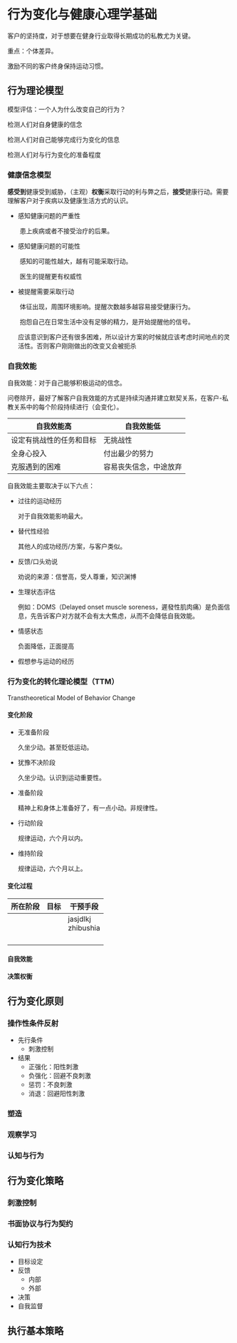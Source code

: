 

# 行为变化与健康心理学基础

客户的坚持度，对于想要在健身行业取得长期成功的私教尤为关键。

重点：个体差异。

激励不同的客户终身保持运动习惯。



## 行为理论模型

模型评估：一个人为什么改变自己的行为？

检测人们对自身健康的信念

检测人们对自己能够完成行为变化的信息

检测人们对与行为变化的准备程度

### 健康信念模型

**感受到**健康受到威胁，（主观）**权衡**采取行动的利与弊之后，**接受**健康行动。需要理解客户对于疾病以及健康生活方式的认识。

- 感知健康问题的严重性

    ​	患上疾病或者不接受治疗的后果。

- 感知健康问题的可能性

    ​	感知的可能性越大，越有可能采取行动。

    ​	医生的提醒更有权威性

- 被提醒需要采取行动

    ​	体征出现，周围环境影响。提醒次数越多越容易接受健康行为。

    ​	抱怨自己在日常生活中没有足够的精力，是开始提醒他的信号。

    ​	应该意识到客户还有很多困难，所以设计方案的时候就应该考虑时间地点的灵活性。否则客户刚刚做出的改变又会被扼杀

### 自我效能

自我效能：对于自己能够积极运动的信念。

问卷除开，最好了解客户自我效能的方式是持续沟通并建立默契关系，在客户-私教关系中的每个阶段持续进行（会变化）。

| 自我效能高               | 自我效能低             |
| ------------------------ | ---------------------- |
| 设定有挑战性的任务和目标 | 无挑战性               |
| 全身心投入               | 付出最少的努力         |
| 克服遇到的困难           | 容易丧失信念，中途放弃 |



自我效能主要取决于以下六点：

- 过往的运动经历

    对于自我效能影响最大。

- 替代性经验

    其他人的成功经历/方案，与客户类似。

- 反馈/口头劝说

    劝说的来源：信誉高，受人尊重，知识渊博

- 生理状态评估

    例如：DOMS（Delayed onset muscle soreness，遲發性肌肉痛）是负面信息，先告诉客户对方就不会有太大焦虑，从而不会降低自我效能。

- 情感状态

    负面降低，正面提高

- 假想参与运动的经历







### 行为变化的转化理论模型（TTM）

Transtheoretical Model of Behavior Change

#### 变化阶段

+ 无准备阶段

    久坐少动。甚至贬低运动。

+ 犹豫不决阶段

    久坐少动。认识到运动重要性。

+ 准备阶段

    精神上和身体上准备好了，有一点小动。非规律性。

+ 行动阶段

    规律运动，六个月以内。

+ 维持阶段

    规律运动，六个月以上。

#### 变化过程

| 所在阶段 | 目标 | 干预手段               |
| -------- | ---- | ---------------------- |
|          |      | jasjdlkj<br/>zhibushia |
|          |      |                        |
|          |      |                        |
|          |      |                        |
|          |      |                        |



#### 自我效能

#### 决策权衡

## 行为变化原则

### 操作性条件反射

- 先行条件
    - 刺激控制
- 结果
    - 正强化：阳性刺激
    - 负强化：回避不良刺激
    - 惩罚：不良刺激
    - 消退：回避阳性刺激



### 塑造

### 观察学习

### 认知与行为





## 行为变化策略

### 刺激控制

### 书面协议与行为契约

### 认知行为技术

- 目标设定
- 反馈
    - 内部
    - 外部
- 决策
- 自我监督



## 执行基本策略